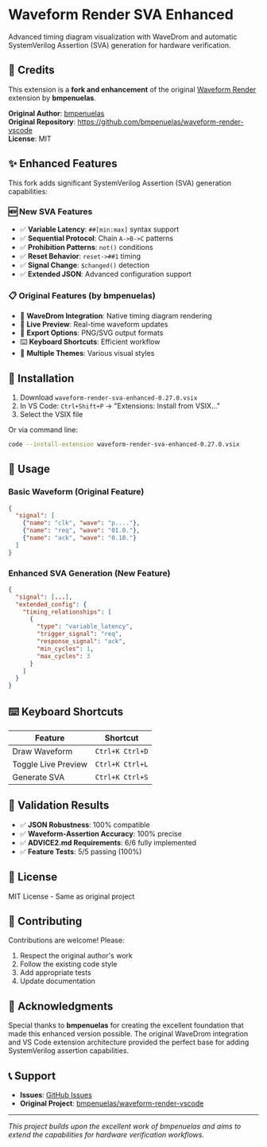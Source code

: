 # Waveform Render SVA Enhanced

Advanced timing diagram visualization with WaveDrom and automatic SystemVerilog Assertion (SVA) generation for hardware verification.

## 🙏 Credits

This extension is a **fork and enhancement** of the original [Waveform Render](https://github.com/bmpenuelas/waveform-render-vscode) extension by **bmpenuelas**.

**Original Author**: [bmpenuelas](https://github.com/bmpenuelas)  
**Original Repository**: https://github.com/bmpenuelas/waveform-render-vscode  
**License**: MIT

## ✨ Enhanced Features

This fork adds significant SystemVerilog Assertion (SVA) generation capabilities:

### 🆕 New SVA Features
- ✅ **Variable Latency**: `##[min:max]` syntax support
- ✅ **Sequential Protocol**: Chain `A->B->C` patterns  
- ✅ **Prohibition Patterns**: `not()` conditions
- ✅ **Reset Behavior**: `reset->##1` timing
- ✅ **Signal Change**: `$changed()` detection
- ✅ **Extended JSON**: Advanced configuration support

### 📋 Original Features (by bmpenuelas)
- 🎯 **WaveDrom Integration**: Native timing diagram rendering
- 🔄 **Live Preview**: Real-time waveform updates
- 💾 **Export Options**: PNG/SVG output formats
- ⌨️ **Keyboard Shortcuts**: Efficient workflow
- 🎨 **Multiple Themes**: Various visual styles

## 🚀 Installation

1. Download `waveform-render-sva-enhanced-0.27.0.vsix`
2. In VS Code: `Ctrl+Shift+P` → "Extensions: Install from VSIX..."
3. Select the VSIX file

Or via command line:
```bash
code --install-extension waveform-render-sva-enhanced-0.27.0.vsix
```

## 📖 Usage

### Basic Waveform (Original Feature)
```json
{
  "signal": [
    {"name": "clk", "wave": "p...."},
    {"name": "req", "wave": "01.0."},
    {"name": "ack", "wave": "0.10."}
  ]
}
```

### Enhanced SVA Generation (New Feature)
```json
{
  "signal": [...],
  "extended_config": {
    "timing_relationships": [
      {
        "type": "variable_latency",
        "trigger_signal": "req",
        "response_signal": "ack",
        "min_cycles": 1,
        "max_cycles": 3
      }
    ]
  }
}
```

## ⌨️ Keyboard Shortcuts

| Feature | Shortcut |
|---------|----------|
| Draw Waveform | `Ctrl+K Ctrl+D` |
| Toggle Live Preview | `Ctrl+K Ctrl+L` |
| Generate SVA | `Ctrl+K Ctrl+S` |

## 🧪 Validation Results

- ✅ **JSON Robustness**: 100% compatible
- ✅ **Waveform-Assertion Accuracy**: 100% precise
- ✅ **ADVICE2.md Requirements**: 6/6 fully implemented
- ✅ **Feature Tests**: 5/5 passing (100%)

## 📜 License

MIT License - Same as original project

## 🤝 Contributing

Contributions are welcome! Please:
1. Respect the original author's work
2. Follow the existing code style
3. Add appropriate tests
4. Update documentation

## 🙏 Acknowledgments

Special thanks to **bmpenuelas** for creating the excellent foundation that made this enhanced version possible. The original WaveDrom integration and VS Code extension architecture provided the perfect base for adding SystemVerilog assertion capabilities.

## 📞 Support

- **Issues**: [GitHub Issues](https://github.com/MameMame777/waveform-render-sva/issues)
- **Original Project**: [bmpenuelas/waveform-render-vscode](https://github.com/bmpenuelas/waveform-render-vscode)

---
*This project builds upon the excellent work of bmpenuelas and aims to extend the capabilities for hardware verification workflows.*
